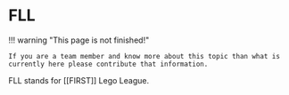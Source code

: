 # FLL

!!! warning "This page is not finished!"

    If you are a team member and know more about this topic than what is currently here please contribute that information.

FLL stands for [[FIRST]] Lego League.